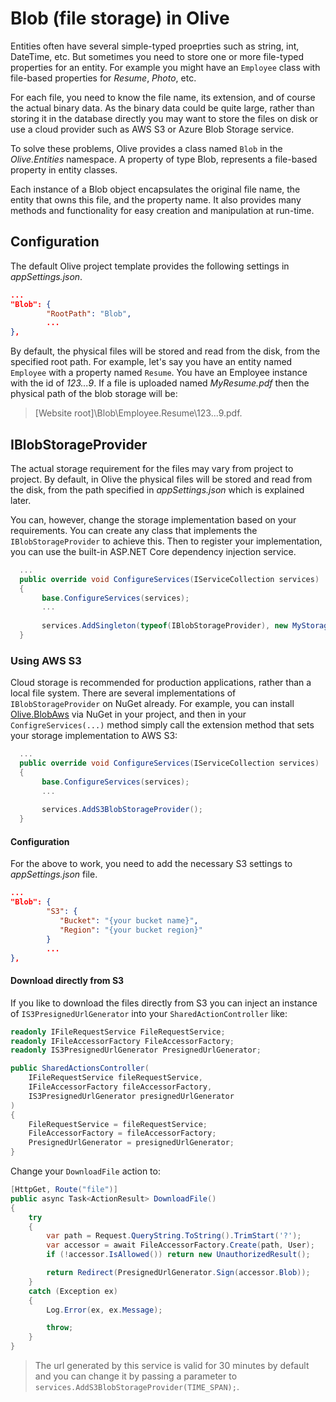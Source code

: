 # Blob (file storage) in Olive

Entities often have several simple-typed proeprties such as string, int, DateTime, etc. But sometimes you need to store one or more file-typed properties for an entity. For example you might have an `Employee` class with file-based properties for *Resume*, *Photo*, etc.

For each file, you need to know the file name, its extension, and of course the actual binary data. As the binary data could be quite large, rather than storing it in the database directly you may want to store the files on disk or use a cloud provider such as AWS S3 or Azure Blob Storage service.

To solve these problems, Olive provides a class named `Blob` in the *Olive.Entities* namespace. A property of type Blob, represents a file-based property in entity classes. 

Each instance of a Blob object encapsulates the original file name, the entity that owns this file, and the property name. It also provides many methods and functionality for easy creation and manipulation at run-time.

## Configuration
The default Olive project template provides the following settings in *appSettings.json*.

```json
...
"Blob": {
        "RootPath": "Blob",
        ...        
},
```

By default, the physical files will be stored and read from the disk, from the specified root path. For example, let's say you have an entity named `Employee` with a property named `Resume`. You have an Employee instance with the id of *123...9*. If a file is uploaded named *MyResume.pdf* then the physical path of the blob storage will be: 

>\[Website root\]\\Blob\\Employee.Resume\\123...9.pdf.

## IBlobStorageProvider
The actual storage requirement for the files may vary from project to project. By default, in Olive the physical files will be stored and read from the disk, from the path specified in *appSettings.json* which is explained later.

You can, however, change the storage implementation based on your requirements. You can create any class that implements the `IBlobStorageProvider` to achieve this. Then to register your implementation, you can use the built-in ASP.NET Core dependency injection service.

```csharp
  ...
  public override void ConfigureServices(IServiceCollection services)
  {
       base.ConfigureServices(services);
       ...
       
       services.AddSingleton(typeof(IBlobStorageProvider), new MyStorageProvider());
  }
```

### Using AWS S3
Cloud storage is recommended for production applications, rather than a local file system. There are several implementations of `IBlobStorageProvider` on NuGet already. For example, you can install [Olive.BlobAws](https://www.nuget.org/packages/Olive.BlobAws/) via NuGet in your project, and then in your `ConfigreServices(...)` method simply call the extension method that sets your storage implementation to AWS S3:

```csharp
  ...
  public override void ConfigureServices(IServiceCollection services)
  {
       base.ConfigureServices(services);
       ...
       
       services.AddS3BlobStorageProvider();
  }
```

#### Configuration
For the above to work, you need to add the necessary S3 settings to *appSettings.json* file.
```json
...
"Blob": {
        "S3": {
           "Bucket": "{your bucket name}",
           "Region": "{your bucket region}"
        }
        ...        
},
```

#### Download directly from S3
If you like to download the files directly from S3 you can inject an instance of `IS3PresignedUrlGenerator` into your `SharedActionController` like:
```csharp
readonly IFileRequestService FileRequestService;
readonly IFileAccessorFactory FileAccessorFactory;
readonly IS3PresignedUrlGenerator PresignedUrlGenerator;

public SharedActionsController(
    IFileRequestService fileRequestService,
    IFileAccessorFactory fileAccessorFactory,
    IS3PresignedUrlGenerator presignedUrlGenerator
)
{
    FileRequestService = fileRequestService;
    FileAccessorFactory = fileAccessorFactory;
    PresignedUrlGenerator = presignedUrlGenerator;
}
```
Change your `DownloadFile` action to:
```csharp
[HttpGet, Route("file")]
public async Task<ActionResult> DownloadFile()
{
    try
    {
        var path = Request.QueryString.ToString().TrimStart('?');
        var accessor = await FileAccessorFactory.Create(path, User);
        if (!accessor.IsAllowed()) return new UnauthorizedResult();

        return Redirect(PresignedUrlGenerator.Sign(accessor.Blob));
    }
    catch (Exception ex)
    {
        Log.Error(ex, ex.Message);

        throw;
    }
}
```

> The url generated by this service is valid for 30 minutes by default and you can change it by passing a parameter to `services.AddS3BlobStorageProvider(TIME_SPAN);`.